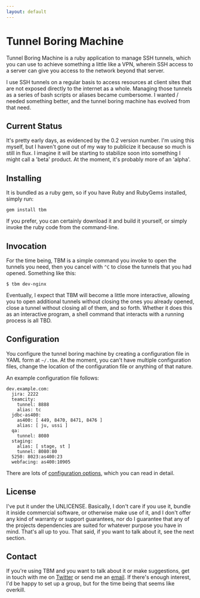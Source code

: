 ```yaml
---
layout: default
---
```


# Tunnel Boring Machine

Tunnel Boring Machine is a ruby application to manage SSH tunnels, which you can use to achieve something a little like a VPN, wherein SSH access to a server can give you access to the network beyond that server.

I use SSH tunnels on a regular basis to access resources at client sites that are not exposed directly to the internet as a whole. Managing those tunnels as a series of bash scripts or aliases became cumbersome. I wanted / needed something better, and the tunnel boring machine has evolved from that need.

## Current Status ##
It's pretty early days, as evidenced by the 0.2 version number. I'm using this myself, but I haven't gone out of my way to publicize it because so much is still in flux. I imagine it will be starting to stabilize soon into something I might call a 'beta' product. At the moment, it's probably more of an 'alpha'.

## Installing ##
It is bundled as a ruby gem, so if you have Ruby and RubyGems installed, simply run:

    gem install tbm

If you prefer, you can certainly download it and build it yourself, or simply invoke the ruby code from the command-line.

## Invocation ##
For the time being, TBM is a simple command you invoke to open the tunnels you need, then you cancel with `^C` to close the tunnels that you had opened. Something like this:

    $ tbm dev-nginx

Eventually, I expect that TBM will become a little more interactive, allowing you to open additional tunnels without closing the ones you already opened, close a tunnel without closing all of them, and so forth. Whether it does this as an interactive program, a shell command that interacts with a running process is all TBD.

## Configuration ##
You configure the tunnel boring machine by creating a configuration file in YAML form at `~/.tbm`. At the moment, you can't have multiple configuration files, change the location of the configuration file or anything of that nature.

An example configuration file follows:

    dev.example.com:
      jira: 2222
      teamcity:
        tunnel: 8888
        alias: tc
      jdbc-as400:
        as400: [ 449, 8470, 8471, 8476 ]
        alias: [ ju, ussi ]
      qa:
        tunnel: 8080
      staging:
        alias: [ stage, st ]
        tunnel: 8080:80
      5250: 8023:as400:23
      webfacing: as400:10905

There are lots of [configuration options](config.html), which you can read in detail.

## License ##
I've put it under the UNLICENSE. Basically, I don't care if you use it, bundle it inside commercial software, or otherwise make use of it, and I don't offer any kind of warranty or support guarantees, nor do I guarantee that any of the projects dependencies are suited for whatever purpose you have in mind. That's all up to you. That said, if you want to talk about it, see the next section.

## Contact ##
If you're using TBM and you want to talk about it or make suggestions, get in touch with me on [Twitter](http://twitter.com/geoffreywiseman) or send me an [email](mailto:geoffrey.wiseman@codiform.com). If there's enough interest, I'd be happy to set up a group, but for the time being that seems like overkill.
